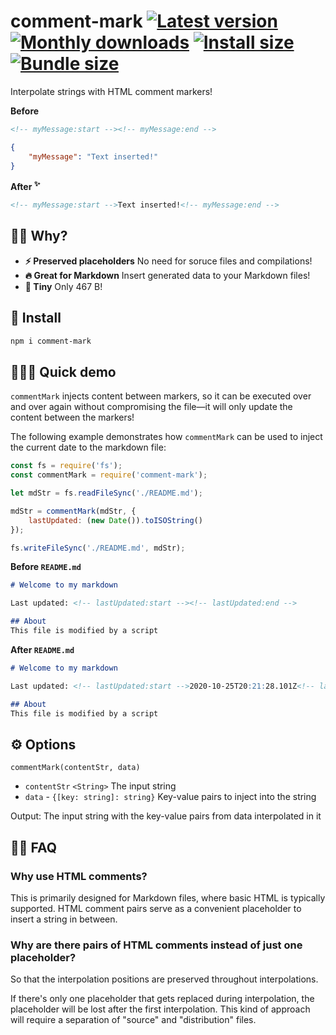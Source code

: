 # comment-mark [![Latest version](https://badgen.net/npm/v/comment-mark)](https://npm.im/comment-mark) [![Monthly downloads](https://badgen.net/npm/dm/comment-mark)](https://npm.im/comment-mark) [![Install size](https://packagephobia.now.sh/badge?p=comment-mark)](https://packagephobia.now.sh/result?p=comment-mark) [![Bundle size](https://badgen.net/bundlephobia/minzip/comment-mark)](https://bundlephobia.com/result?p=comment-mark)

Interpolate strings with HTML comment markers!

**Before**

```html
<!-- myMessage:start --><!-- myMessage:end -->
```

```json
{
	"myMessage": "Text inserted!"
}
```

**After <sup>✨</sup>**

```html
<!-- myMessage:start -->Text inserted!<!-- myMessage:end -->
```


## 🙋‍♂️ Why?
- **⚡️ Preserved placeholders** No need for soruce files and compilations!
- **🔥 Great for Markdown** Insert generated data to your Markdown files!
- **🐥 Tiny** Only 467 B!


## 🚀 Install
```sh
npm i comment-mark
```


## 👨🏻‍🏫 Quick demo
`commentMark` injects content between markers, so it can be executed over and over again without compromising the file—it will only update the content between the markers!

The following example demonstrates how `commentMark` can be used to inject the current date to the markdown file:

```js
const fs = require('fs');
const commentMark = require('comment-mark');

let mdStr = fs.readFileSync('./README.md');

mdStr = commentMark(mdStr, {
	lastUpdated: (new Date()).toISOString()
});

fs.writeFileSync('./README.md', mdStr);
```

**Before `README.md`**

```md
# Welcome to my markdown

Last updated: <!-- lastUpdated:start --><!-- lastUpdated:end -->

## About
This file is modified by a script
```

**After `README.md`**

```md
# Welcome to my markdown

Last updated: <!-- lastUpdated:start -->2020-10-25T20:21:28.101Z<!-- lastUpdated:end -->

## About
This file is modified by a script
```

## ⚙️ Options

`commentMark(contentStr, data)`
- `contentStr` `<String>` The input string
- `data` - `{[key: string]: string}` Key-value pairs to inject into the string

Output: The input string with the key-value pairs from data interpolated in it

## 💁‍♀️ FAQ

### Why use HTML comments?

This is primarily designed for Markdown files, where basic HTML is typically supported. HTML comment pairs serve as a convenient placeholder to insert a string in between.


### Why are there pairs of HTML comments instead of just one placeholder?

So that the interpolation positions are preserved throughout interpolations.

If there's only one placeholder that gets replaced during interpolation, the placeholder will be lost after the first interpolation. This kind of approach will require a separation of "source" and "distribution" files.
